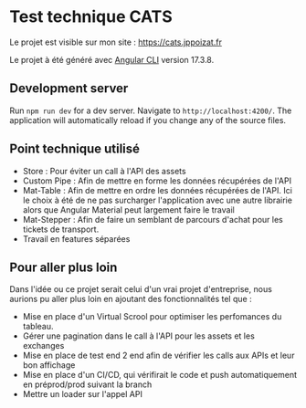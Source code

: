 # Test technique CATS 

Le projet est visible sur mon site : https://cats.jppoizat.fr

Le projet à été généré avec [Angular CLI](https://github.com/angular/angular-cli) version 17.3.8.

## Development server

Run `npm run dev` for a dev server. Navigate to `http://localhost:4200/`. The application will automatically reload if you change any of the source files.

## Point technique utilisé 

 - Store : Pour éviter un call à l'API des assets 
 - Custom Pipe : Afin de mettre en forme les données récupérées de l'API
 - Mat-Table : Afin de mettre en ordre les données récupérées de l'API. 
 Ici le choix à été de ne pas surcharger l'application avec une autre librairie alors que Angular Material peut largement faire le travail
 - Mat-Stepper : Afin de faire un semblant de parcours d'achat pour les tickets de transport. 
 - Travail en features séparées


## Pour aller plus loin

Dans l'idée ou ce projet serait celui d'un vrai projet d'entreprise, nous aurions pu aller plus loin en ajoutant des fonctionnalités tel que : 
 - Mise en place d'un Virtual Scrool pour optimiser les perfomances du tableau.
 - Gérer une pagination dans le call à l'API pour les assets et les exchanges
 - Mise en place de test end 2 end afin de vérifier les calls aux APIs et leur bon affichage
 - Mise en place d'un CI/CD, qui vérifirait le code et push automatiquement en préprod/prod suivant la branch 
 - Mettre un loader sur l'appel API 
